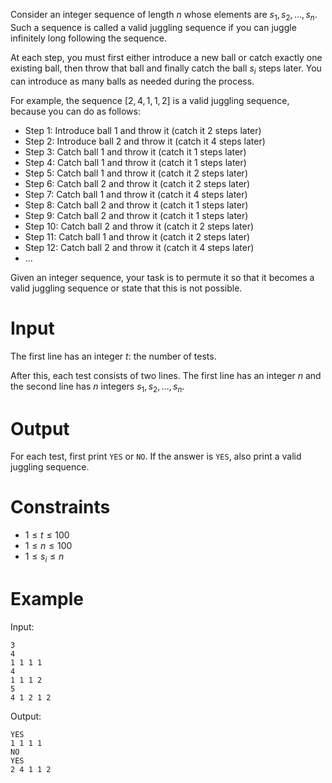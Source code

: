 Consider an integer sequence of length $n$ whose elements are $s_1,s_2,\dots,s_n$. Such a sequence is called a valid juggling sequence if you can juggle infinitely long following the sequence.

At each step, you must first either introduce a new ball or catch exactly one existing ball, then throw that ball and finally catch the ball $s_i$ steps later. You can introduce as many balls as needed during the process.

For example, the sequence $[2,4,1,1,2]$ is a valid juggling sequence, because you can do as follows:

* Step $1$: Introduce ball $1$ and throw it (catch it $2$ steps later)
* Step $2$: Introduce ball $2$ and throw it (catch it $4$ steps later)
* Step $3$: Catch ball $1$ and throw it (catch it $1$ steps later)
* Step $4$: Catch ball $1$ and throw it (catch it $1$ steps later)
* Step $5$: Catch ball $1$ and throw it (catch it $2$ steps later)
* Step $6$: Catch ball $2$ and throw it (catch it $2$ steps later)
* Step $7$: Catch ball $1$ and throw it (catch it $4$ steps later)
* Step $8$: Catch ball $2$ and throw it (catch it $1$ steps later)
* Step $9$: Catch ball $2$ and throw it (catch it $1$ steps later)
* Step $10$: Catch ball $2$ and throw it (catch it $2$ steps later)
* Step $11$: Catch ball $1$ and throw it (catch it $2$ steps later)
* Step $12$: Catch ball $2$ and throw it (catch it $4$ steps later)
* ...

Given an integer sequence, your task is to permute it so that it becomes a valid juggling sequence or state that this is not possible.

# Input

The first line has an integer $t$: the number of tests.

After this, each test consists of two lines. The first line has an integer $n$ and the second line has $n$ integers $s_1,s_2,\dots,s_n$.

# Output

For each test, first print `YES` or `NO`. If the answer is `YES`, also print a valid juggling sequence.

# Constraints

- $1 \le t \le 100$
- $1 \le n \le 100$
- $1 \le s_i \le n$

# Example

Input:

```
3
4
1 1 1 1
4
1 1 1 2
5
4 1 2 1 2
```

Output:

```
YES
1 1 1 1
NO
YES
2 4 1 1 2
```
